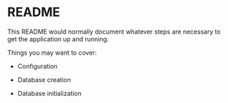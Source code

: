 # README

This README would normally document whatever steps are necessary to get the
application up and running.

Things you may want to cover:

* Configuration

* Database creation

* Database initialization
